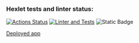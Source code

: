 ### Hexlet tests and linter status:
[![Actions Status](https://github.com/ReYaNOW/python-project-52/actions/workflows/hexlet-check.yml/badge.svg)](https://github.com/ReYaNOW/python-project-52/actions) [![Linter and Tests](https://github.com/ReYaNOW/python-project-52/actions/workflows/pyci.yml/badge.svg)](https://github.com/ReYaNOW/python-project-52/actions/workflows/pyci.yml)
![Static Badge](https://img.shields.io/badge/Lines_of_Code-1.3k-blue)

[Deployed app](https://task-manager-hexlet.onrender.com)
